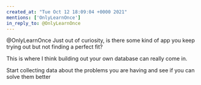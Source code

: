 ```yaml
---
created_at: "Tue Oct 12 18:09:04 +0000 2021"
mentions: ['OnlyLearnOnce']
in_reply_to: @OnlyLearnOnce
---
```


@OnlyLearnOnce Just out of curiosity, is there some kind of app you keep trying out but not finding a perfect fit?

This is where I think building out your own database can really come in. 

Start collecting data about the problems you are having and see if you can solve them better